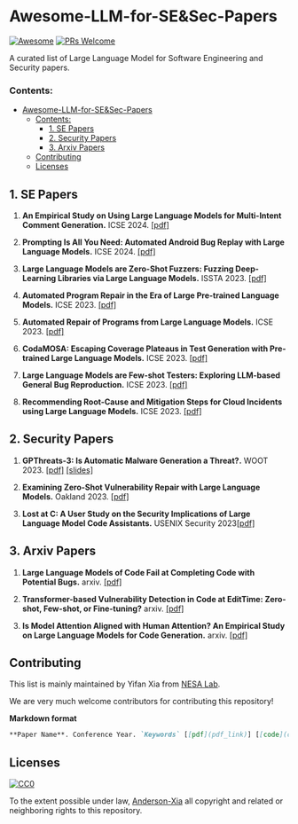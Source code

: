# Awesome-LLM-for-SE&Sec-Papers

[![Awesome](https://awesome.re/badge.svg)](https://awesome.re)
[![PRs Welcome](https://img.shields.io/badge/PRs-welcome-brightgreen.svg?style=flat-square)](http://makeapullrequest.com)

A curated list of Large Language Model for Software Engineering and Security papers.

### Contents:

- [Awesome-LLM-for-SE&Sec-Papers](#awesome-llm-for-se&sec-papers)
  - [Contents:](#contents)
     - [1. SE Papers](#1-se-papers)
     - [2. Security Papers](#2-security-papers)
     - [3. Arxiv Papers](#3-arxiv-papers)
  - [Contributing](#contributing)
  - [Licenses](#licenses)

## 1. SE Papers
1. **An Empirical Study on Using Large Language Models for Multi-Intent Comment Generation.** ICSE 2024. [[pdf]](http://arxiv.org/abs/2304.11384)

2. **Prompting Is All You Need: Automated Android Bug Replay with Large Language Models.** ICSE 2024. [[pdf]](https://arxiv.org/abs/2306.01987)

3. **Large Language Models are Zero-Shot Fuzzers: Fuzzing Deep-Learning Libraries via Large Language Models.** ISSTA 2023. [[pdf]](https://arxiv.org/abs/2212.14834)

4. **Automated Program Repair in the Era of Large Pre-trained Language Models.** ICSE 2023. [[pdf]](https://arxiv.org/abs/2210.14179)

5. **Automated Repair of Programs from Large Language Models.** ICSE 2023. [[pdf]](https://arxiv.org/abs/2205.10583)

6. **CodaMOSA: Escaping Coverage Plateaus in Test Generation with Pre-trained Large Language Models.** ICSE 2023. [[pdf]](https://www.carolemieux.com/codamosa_icse23.pdf)

7. **Large Language Models are Few-shot Testers: Exploring LLM-based General Bug Reproduction.** ICSE 2023. [[pdf]](https://arxiv.org/abs/2209.11515)

8. **Recommending Root-Cause and Mitigation Steps for Cloud Incidents using Large Language Models.** ICSE 2023. [[pdf]](https://arxiv.org/abs/2301.03797)


## 2. Security Papers

1. **GPThreats-3: Is Automatic Malware Generation a Threat?.** WOOT 2023. [[pdf]](https://wootconference.org/papers/woot23-paper8.pdf) [[slides]](https://wootconference.org/slides/8-GPThreats-3_Is_Automatic_Malware_Generation_a_Threat.pdf) 

2. **Examining Zero-Shot Vulnerability Repair with Large Language Models.** Oakland 2023. [[pdf]](https://arxiv.org/abs/2112.02125)

3. **Lost at C: A User Study on the Security Implications of Large Language Model Code Assistants.** USENIX Security 2023[[pdf]](https://www.usenix.org/system/files/sec23fall-prepub-353-sandoval.pdf)
   
## 3. Arxiv Papers

1. **Large Language Models of Code Fail at Completing Code with Potential Bugs.** arxiv. [[pdf]](https://arxiv.org/pdf/2306.03438.pdf) 

2. **Transformer-based Vulnerability Detection in Code at EditTime: Zero-shot, Few-shot, or Fine-tuning?** arxiv. [[pdf]](https://arxiv.org/pdf/2306.01754.pdf) 

3. **Is Model Attention Aligned with Human Attention? An Empirical Study on Large Language Models for Code Generation.** arxiv. [[pdf]](https://arxiv.org/pdf/2306.01220.pdf) 

## Contributing

This list is mainly maintained by Yifan Xia from [NESA Lab](https://nesa.zju.edu.cn/index.html).

We are very much welcome contributors for contributing this repository!

**Markdown format**
```markdown
**Paper Name**. Conference Year. `Keywords` [[pdf](pdf_link)] [[code](code_link)]
```

## Licenses

[![CC0](http://i.creativecommons.org/p/zero/1.0/88x31.png)](http://creativecommons.org/publicdomain/zero/1.0/)

To the extent possible under law, [Anderson-Xia](https://github.com/Anderson-Xia) all copyright and related or neighboring rights to this repository.
